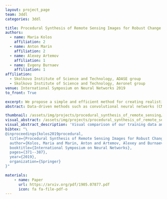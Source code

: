 ```yaml
---
layout: project_page
team: 3ddl
categories: 3ddl

title: Procedural Synthesis of Remote Sensing Images for Robust Change Detection with Neural Networks
authors:
  - name: Maria Kolos
    affiliation: 2
  - name: Anton Marin
    affiliation: 2
  - name: Alexey Artemov
    affiliation: 1
  - name: Evgeny Burnaev
    affiliation: 1
affiliation:
  - Skolkovo Institute of Science and Technology, ADASE group
  - Skolkovo Institute of Science and Technology, Aeronet group
venue: International Symposium on Neural Networks 2019
to_front: True

excerpt: We propose a simple and efficient method for creating realistic targeted synthetic datasets in the remote sensing domain, leveraging the opportunities offered by game development engines. Our evaluations demonstrate that our pipeline helps to improve the performance and convergence of deep learning models when the amount of real-world data is severely limited.
abstract: Data-driven methods such as convolutional neural networks (CNNs) are known to deliver state-of-the-art performance on image recognition tasks when the training data are abundant. However, in some instances, such as change detection in remote sensing images, annotated data cannot be obtained in sufficient quantities. In this work, we propose a simple and efficient method for creating realistic targeted synthetic datasets in the remote sensing domain, leveraging the opportunities offered by game development engines. We provide a description of the pipeline for procedural geometry generation and rendering as well as an evaluation of the efficiency of produced datasets in a change detection scenario. Our evaluations demonstrate that our pipeline helps to improve the performance and convergence of deep learning models when the amount of real-world data is severely limited.

thumbnail: /assets/img/projects/procedural_synthesis_of_remote_sensing/thumbnail.jpg
visual_abstract: /assets/img/projects/procedural_synthesis_of_remote_sensing/teaser-pic.jpg
visual_abstract_description: 'Visual comparison of our training data and evaluation data. First two columns contain input and changed image. Third is the change mask, generated by our method (first row) and real one (second row).'
bibtex: "\
@inproceedings{kolos2019procedural,
  title={Procedural Synthesis of Remote Sensing Images for Robust Change Detection with Neural Networks},
  author={Kolos, Maria and Marin, Anton and Artemov, Alexey and Burnaev, Evgeny},
  booktitle={International Symposium on Neural Networks},
  pages={371--387},
  year={2019},
  organization={Springer}
}"

materials:
    - name: Paper
      url: https://arxiv.org/pdf/1905.07877.pdf
      icon: fa fa-file-pdf-o
---
```

